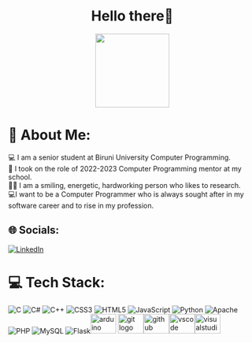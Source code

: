 <h1 align="center">Hello there👋</h1>
<div align="center">
  <img height="150" src="https://camo.githubusercontent.com/62da68eb62b1e5f175f7d1f0191dd89a653d7908feb22d37d4a0ab07365d6791/68747470733a2f2f6d656469612e67697068792e636f6d2f6d656469612f4d3967624264396e6244724f5475314d71782f67697068792e676966"  />
</div>

# 💫 About Me:
💻 I am a senior student at Biruni University Computer Programming.<br>🏫 I took on the role of 2022-2023 Computer Programming mentor at my school.<br>🙋‍♀️ I am a smiling, energetic, hardworking person who likes to research.<br>💻I want to be a Computer Programmer who is always sought after in my software career and to rise in my profession.


## 🌐 Socials:
[![LinkedIn](https://img.shields.io/badge/LinkedIn-%230077B5.svg?logo=linkedin&logoColor=white)](https://linkedin.com/in/https://www.linkedin.com/in/yarennn/) 

# 💻 Tech Stack:
![C](https://img.shields.io/badge/c-%2300599C.svg?style=for-the-badge&logo=c&logoColor=white) ![C#](https://img.shields.io/badge/c%23-%23239120.svg?style=for-the-badge&logo=c-sharp&logoColor=white) ![C++](https://img.shields.io/badge/c++-%2300599C.svg?style=for-the-badge&logo=c%2B%2B&logoColor=white) ![CSS3](https://img.shields.io/badge/css3-%231572B6.svg?style=for-the-badge&logo=css3&logoColor=white) ![HTML5](https://img.shields.io/badge/html5-%23E34F26.svg?style=for-the-badge&logo=html5&logoColor=white) ![JavaScript](https://img.shields.io/badge/javascript-%23323330.svg?style=for-the-badge&logo=javascript&logoColor=%23F7DF1E) ![Python](https://img.shields.io/badge/python-3670A0?style=for-the-badge&logo=python&logoColor=ffdd54) ![Apache](https://img.shields.io/badge/apache-%23D42029.svg?style=for-the-badge&logo=apache&logoColor=white) ![PHP](https://img.shields.io/badge/php-%23777BB4.svg?style=for-the-badge&logo=php&logoColor=white) ![MySQL](https://img.shields.io/badge/mysql-%2300f.svg?style=for-the-badge&logo=mysql&logoColor=white) ![Flask](https://img.shields.io/badge/flask-%23000.svg?style=for-the-badge&logo=flask&logoColor=white)<img src="https://cdn.jsdelivr.net/gh/devicons/devicon/icons/arduino/arduino-original.svg" height="40" width="52" alt="arduino logo"  /> <img src="https://cdn.jsdelivr.net/gh/devicons/devicon/icons/git/git-original.svg" height="40" width="52" alt="git logo"  /><img src="https://cdn.jsdelivr.net/gh/devicons/devicon/icons/github/github-original.svg" height="40" width="52" alt="github logo"  /><img src="https://cdn.jsdelivr.net/gh/devicons/devicon/icons/vscode/vscode-original.svg" height="40" width="52" alt="vscode logo"  /><img src="https://cdn.jsdelivr.net/gh/devicons/devicon/icons/visualstudio/visualstudio-plain.svg" height="40" width="52" alt="visualstudio logo"  />
